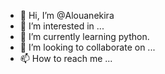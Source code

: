 - 👋 Hi, I’m @Alouanekira
- 👀 I’m interested in ...
- 🌱 I’m currently learning python.
- 💞️ I’m looking to collaborate on ...
- 📫 How to reach me ...

<!---
Alouanekira/Alouanekira is a ✨ special ✨ repository because its `README.md` (this file) appears on your GitHub profile.
You can click the Preview link to take a look at your changes.
--->

